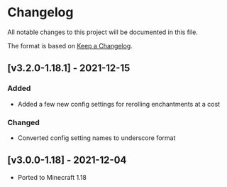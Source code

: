 # Changelog
All notable changes to this project will be documented in this file.

The format is based on [Keep a Changelog].

## [v3.2.0-1.18.1] - 2021-12-15
### Added
- Added a few new config settings for rerolling enchantments at a cost
### Changed
- Converted config setting names to underscore format

## [v3.0.0-1.18] - 2021-12-04
- Ported to Minecraft 1.18

[Keep a Changelog]: https://keepachangelog.com/en/1.0.0/